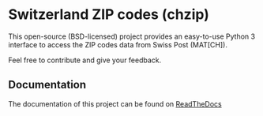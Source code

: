 Switzerland ZIP codes (chzip)
=============================

This open-source (BSD-licensed) project provides an easy-to-use Python 3
interface to access the ZIP codes data from Swiss Post (MAT[CH]).

Feel free to contribute and give your feedback.

Documentation
-------------
The documentation of this project can be found on 
[ReadTheDocs](http://www.readthedocs.org/)
